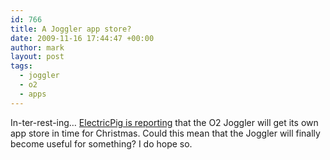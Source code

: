 ```yaml
---
id: 766
title: A Joggler app store?
date: 2009-11-16 17:44:47 +00:00
author: mark
layout: post
tags:
  - joggler
  - o2
  - apps
---
```

In-ter-rest-ing&#8230; [ElectricPig is reporting](http://www.electricpig.co.uk/2009/11/16/o2-joggler-app-store-out-for-christmas/) that the O2 Joggler will get its own app store in time for Christmas. Could this mean that the Joggler will finally become useful for something? I do hope so.
